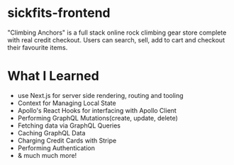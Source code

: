 # sickfits-frontend
"Climbing Anchors" is a full stack online rock climbing gear store complete with real credit checkout. Users can search, sell, add to cart and checkout their favourite items.

# What I Learned
* use Next.js for server side rendering, routing and tooling
* Context for Managing Local State
* Apollo's React Hooks for interfacing with Apollo Client
* Performing GraphQL Mutations(create, update, delete)
* Fetching data via GraphQL Queries
* Caching GraphQL Data
* Charging Credit Cards with Stripe
* Performing Authentication
* & much much more!

